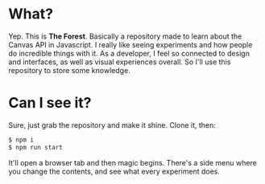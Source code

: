 # What?
Yep. This is **The Forest**. Basically a repository made to learn about the Canvas API in Javascript. I really like seeing experiments and how people do incredible things with it. As a developer, I feel so connected to design and interfaces, as well as visual experiences overall. So I'll use this repository to store some knowledge.

# Can I see it?
Sure, just grab the repository and make it shine. Clone it, then:
```bash
$ npm i
$ npm run start
```

It'll open a browser tab and then magic begins. There's a side menu where you change the contents, and see what every experiment does.